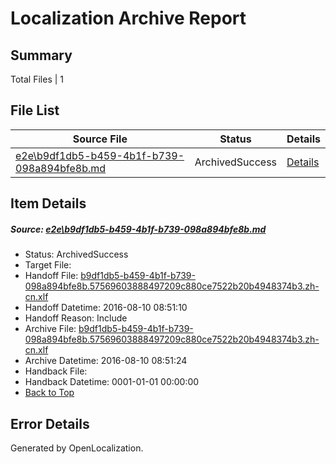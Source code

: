 # <a name='report-top'></a> Localization Archive Report

## Summary
 Total Files | 1

## File List
 Source File | Status | Details 
 ----------- | ------ | ------- 
 [e2e\b9df1db5-b459-4b1f-b739-098a894bfe8b.md](https://github.com/OpenLocalizationTestOrg/oltest/blob/12cc311809c0e9858dc46c998e01b95bc9c07e34/e2e/b9df1db5-b459-4b1f-b739-098a894bfe8b.md) | ArchivedSuccess | [Details](#a04d22cb3e346388caa8b56dfd815d5078f3b2807)

## Item Details
##### <a name='a04d22cb3e346388caa8b56dfd815d5078f3b2807'></a> Source: [e2e\b9df1db5-b459-4b1f-b739-098a894bfe8b.md](https://github.com/OpenLocalizationTestOrg/oltest/blob/12cc311809c0e9858dc46c998e01b95bc9c07e34/e2e/b9df1db5-b459-4b1f-b739-098a894bfe8b.md)
* Status: ArchivedSuccess
* Target File: 
* Handoff File: [b9df1db5-b459-4b1f-b739-098a894bfe8b.57569603888497209c880ce7522b20b4948374b3.zh-cn.xlf](https://github.com/OpenLocalizationTestOrg/olhandoff-e2e/blob/40f3a57c4390c142d866752bb255a5d97f1e1092/ol-handoff/OpenLocalizationTestOrg/ol-test-zhcn/ci/ht/b9df1db5-b459-4b1f-b739-098a894bfe8b.57569603888497209c880ce7522b20b4948374b3.zh-cn.xlf)
* Handoff Datetime: 2016-08-10 08:51:10
* Handoff Reason: Include
* Archive File: [b9df1db5-b459-4b1f-b739-098a894bfe8b.57569603888497209c880ce7522b20b4948374b3.zh-cn.xlf](https://github.com/OpenLocalizationTestOrg/olhandoff-e2e/blob/c55a5667f350df23875504c439211dbbae1b8a9c/ol-archive/OpenLocalizationTestOrg/ol-test-zhcn/ci/ht/b9df1db5-b459-4b1f-b739-098a894bfe8b.57569603888497209c880ce7522b20b4948374b3.zh-cn.xlf)
* Archive Datetime: 2016-08-10 08:51:24
* Handback File: 
* Handback Datetime: 0001-01-01 00:00:00
* [Back to Top](#report-top)


## Error Details

Generated by OpenLocalization.
